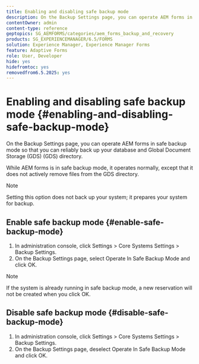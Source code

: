 ```yaml
---
title: Enabling and disabling safe backup mode
description: On the Backup Settings page, you can operate AEM forms in safe backup mode so that you can reliably back up your database and Global Document Storage (GDS) (GDS) directory. Learn how to enable and disable safe backup mode.
contentOwner: admin
content-type: reference
geptopics: SG_AEMFORMS/categories/aem_forms_backup_and_recovery
products: SG_EXPERIENCEMANAGER/6.5/FORMS
solution: Experience Manager, Experience Manager Forms
feature: Adaptive Forms
role: User, Developer
hide: yes
hidefromtoc: yes
removedfrom6.5.2025: yes
---
```

# Enabling and disabling safe backup mode {#enabling-and-disabling-safe-backup-mode}

On the Backup Settings page, you can operate AEM forms in safe backup mode so that you can reliably back up your database and Global Document Storage (GDS) (GDS) directory.

While AEM forms is in safe backup mode, it operates normally, except that it does not actively remove files from the GDS directory.

>[!NOTE]
>
>Setting this option does not back up your system; it prepares your system for backup.

## Enable safe backup mode {#enable-safe-backup-mode}

1. In administration console, click Settings &gt; Core Systems Settings &gt; Backup Settings.
1. On the Backup Settings page, select Operate In Safe Backup Mode and click OK.

>[!NOTE]
>
>If the system is already running in safe backup mode, a new reservation will not be created when you click OK.

## Disable safe backup mode {#disable-safe-backup-mode}

1. In administration console, click Settings &gt; Core Systems Settings &gt; Backup Settings.
1. On the Backup Settings page, deselect Operate In Safe Backup Mode and click OK.

